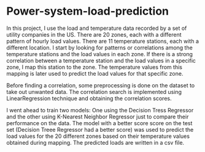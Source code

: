 # Power-system-load-prediction

In this project, I use the load and temperature data recorded by a set of utility companies in the US. There are 20 zones, each with a different pattern of hourly load values. There are 11 temperature stations, each with a different location. I start by looking for patterns or correlations among the temperature stations and the load values in each zone. If there is a strong correlation between a temperature station and the load values in a specific zone, I map this station to the zone. The temperature values from this mapping is later used to predict the load values for that specific zone. 

Before finding a correlation, some preprocessing is done on the dataset to take out unwanted data. The correlation search is implemented using LinearRegression technique and obtaining the correlation scores. 

I went ahead to train two models: One using the Decision Tress Regressor and the other using K-Nearest Neighbor Regressor just to compare their performance on the data. The model with a better score score on the test set (Decision Treee Regressor had a better score) was used to predict the load values for the 20 different zones based on their temperature values obtained during mapping. The predicted loads are written in a csv file. 

